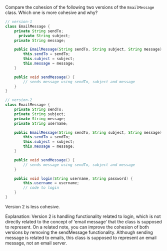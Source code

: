 <panel header="{{ icon_Q_A }} Which class is more cohesive?">
<question has-input="true">

Compare the cohesion of the following two versions of the `EmailMessage` class. Which one is more cohesive and why?

```java
// version-1
class EmailMessage {
    private String sendTo;
 	  private String subject;
    private String message;

    public EmailMessage(String sendTo, String subject, String message) {
        this.sendTo = sendTo;
        this.subject = subject;
        this.message = message;
    }

    public void sendMessage() {
        // sends message using sendTo, subject and message
    }
}

// version-2
class EmailMessage {
    private String sendTo;
    private String subject;
    private String message;
    private String username;

    public EmailMessage(String sendTo, String subject, String message) {
        this.sendTo = sendTo;
        this.subject = subject;
        this.message = message;
    }

    public void sendMessage() {
        // sends message using sendTo, subject and message
    }

    public void login(String username, String password) {
        this.username = username;
        // code to login
    }
}
```

<div slot="answer">

Version 2 is less cohesive.

Explanation: Version 2 is handling functionality related to login, which is not directly related to the concept of ‘email message’ that the class is supposed to represent. On a related note, you can improve the cohesion of both versions by removing the sendMessage functionality. Although sending message is related to emails, this class is supposed to represent an email message, not an email server.

</div>
</question>
</panel>
